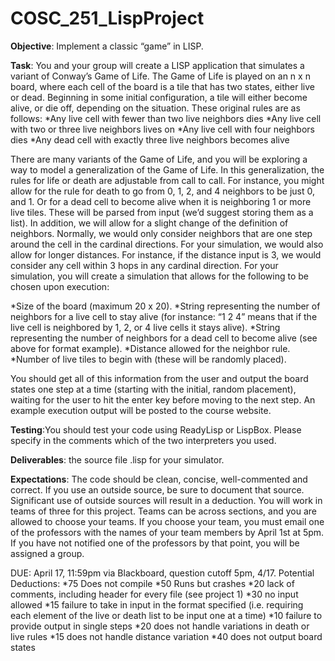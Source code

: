 # COSC_251_LispProject

**Objective**:  Implement a classic “game” in LISP.

**Task**:  You and your group will create a LISP application that simulates a variant of Conway’s Game of Life. The Game of Life is played on an n x n board, where each cell of the board is a tile that has two states, either live or dead. Beginning in some initial configuration, a tile will either become alive, or die off, depending on the situation. These original rules are as follows: 
*Any live cell with fewer than two live neighbors dies 
*Any live cell with two or three live neighbors lives on 
*Any live cell with four neighbors dies 
*Any dead cell with exactly three live neighbors becomes alive 

There are many variants of the Game of Life, and you will be exploring a way to model a generalization of the Game of Life. In this generalization, the rules for life or death are adjustable from call to call. For instance, you might allow for the rule for death to go from 0, 1, 2, and 4 neighbors to be just 0, and 1. Or for a dead cell to become alive when it is neighboring 1 or more live tiles. These will be parsed from input (we’d suggest storing them as a list). In addition, we will allow for a slight change of the definition of neighbors. Normally, we would only consider neighbors that are one step around the cell in the cardinal directions. For your simulation, we would also allow for longer distances. For instance, if the distance input is 3, we would consider any cell within 3 hops in any cardinal direction.
For your simulation, you will create a simulation that allows for the following to be chosen upon execution: 

*Size of the board (maximum 20 x 20). 
*String representing the number of neighbors for a live cell to stay alive (for instance: “1 2 4” means that if the live cell is neighbored by 1, 2, or 4 live cells it stays alive). 
*String representing the number of neighbors for a dead cell to become alive (see above for format example). 
*Distance allowed for the neighbor rule. 
*Number of live tiles to begin with (these will be randomly placed). 

You should get all of this information from the user and output the board states one step at a time (starting with the initial, random placement), waiting for the user to hit the enter key before moving to the next step. An example execution output will be posted to the course website. 

**Testing**:You should test your code using ReadyLisp or LispBox. Please specify in the comments which of the two interpreters you used. 

**Deliverables**: the source file .lisp for your simulator.

**Expectations**: The code should be clean, concise, well-commented and correct.  If you use an outside source, be sure to document that source. Significant use of outside sources will result in a deduction. You will work in teams of three for this project. Teams can be across sections, and you are allowed to choose your teams. If you choose your team, you must email one of the professors with the names of your team members by April 1st at 5pm. If you have not notified one of the professors by that point, you will be assigned a group.   

DUE: April 17, 11:59pm via Blackboard, question cutoff 5pm, 4/17. Potential Deductions:
*75 Does not compile 
*50 Runs but crashes 
*20 lack of comments, including header for every file (see project 1) 
*30 no input allowed 
*15 failure to take in input in the format specified (i.e. requiring each element of the live or death list to be input one at a time) 
*10 failure to provide output in single steps 
*20 does not handle variations in death or live rules 
*15 does not handle distance variation 
*40 does not output board states 
